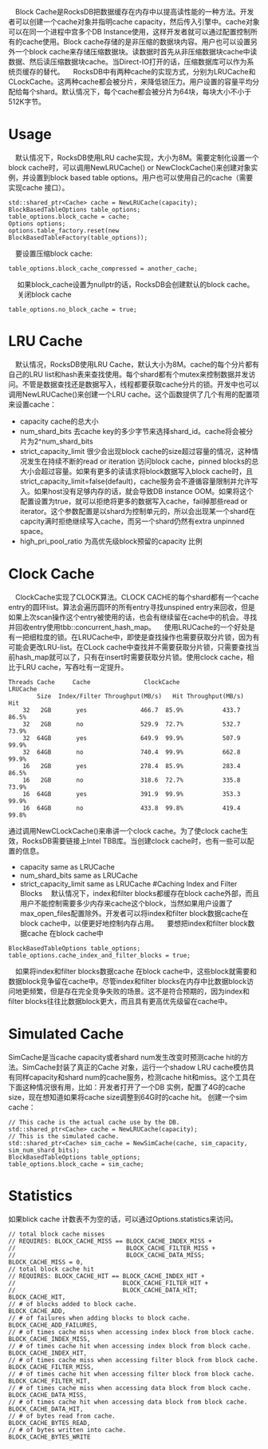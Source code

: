 &ensp;&ensp;Block Cache是RocksDB把数据缓存在内存中以提高读性能的一种方法。开发者可以创建一个cache对象并指明cache capacity，然后传入引擎中。cache对象可以在同一个进程中宫多个DB Instance使用，这样开发者就可以通过配置控制所有的cache使用。Block cache存储的是非压缩的数据块内容。用户也可以设置另外一个block cache来存储压缩数据块。读数据时首先从非压缩数据块cache中读数据、然后读压缩数据块cache。当Direct-IO打开的话，压缩数据库可以作为系统页缓存的替代。
&ensp;&ensp;RocksDB中有两种cache的实现方式，分别为LRUCache和CLockCache。这两种cache都会被分片，来降低锁压力。用户设置的容量平均分配给每个shard。默认情况下，每个cache都会被分片为64块，每块大小不小于512K字节。
# Usage
&ensp;&ensp;默认情况下，RocksDB使用LRU cache实现，大小为8M。需要定制化设置一个block cache时，可以调用NewLRUCache() or NewClockCache()来创建对象实例，并设置到block based table options。用户也可以使用自己的cache（需要实现cache 接口）。
```
std::shared_ptr<Cache> cache = NewLRUCache(capacity);
BlockBasedTableOptions table_options;
table_options.block_cache = cache;
Options options;
options.table_factory.reset(new BlockBasedTableFactory(table_options));
```
&ensp;&ensp;要设置压缩block cache:
```
table_options.block_cache_compressed = another_cache;
```
&ensp;&ensp; 如果block_cache设置为nullptr的话，RocksDB会创建默认的block cache。
&ensp;&ensp; 关闭block cache
```
table_options.no_block_cache = true;
```
# LRU Cache
&ensp;&ensp;默认情况，RocksDB使用LRU Cache，默认大小为8M。cache的每个分片都有自己的LRU list和hash表来查找使用。每个shard都有个mutex来控制数据并发访问。不管是数据查找还是数据写入，线程都要获取cache分片的锁。开发中也可以调用NewLRUCache()来创建一个LRU cache。这个函数提供了几个有用的配置项来设置cache：
* capacity
cache的总大小
* num_shard_bits
去cache key的多少字节来选择shard_id。cache将会被分片为2^num_shard_bits
* strict_capacity_limit
很少会出现block cache的size超过容量的情况，这种情况发生在持续不断的read or iteration 访问block cache，pinned blocks的总大小会超过容量。如果有更多的读请求将block数据写入block cache时，且strict_capacity_limit=false(default)，cache服务会不遵循容量限制并允许写入。如果host没有足够内存的话，就会导致DB instance OOM。如果将这个配置设置为true，就可以拒绝将更多的数据写入cache，fail掉那些read or iterator。这个参数配置是以shard为控制单元的，所以会出现某一个shard在capcity满时拒绝继续写入cache，而另一个shard仍然有extra unpinned space。
* high_pri_pool_ratio
为高优先级block预留的capacity 比例
# Clock Cache
&ensp;&ensp;ClockCache实现了CLOCK算法。CLOCK CACHE的每个shard都有一个cache entry的圆环list。算法会遍历圆环的所有entry寻找unspined entry来回收，但是如果上次scan操作这个entry被使用的话，也会有继续留在cache中的机会。寻找并回收entry使用tbb::concurrent_hash_map。
&ensp;&ensp;使用LRUCache的一个好处是有一把细粒度的锁。在LRUCache中，即使是查找操作也需要获取分片锁，因为有可能会更改LRU-list。在CLock cache中查找并不需要获取分片锁，只需要查找当前hash_map就可以了，只有在insert时需要获取分片锁。使用clock cache，相比于LRU cache，写吞吐有一定提升。
```
Threads Cache     Cache               ClockCache               LRUCache
        Size  Index/Filter Throughput(MB/s)   Hit Throughput(MB/s)    Hit
    32   2GB       yes               466.7  85.9%           433.7   86.5%
    32   2GB       no                529.9  72.7%           532.7   73.9%
    32  64GB       yes               649.9  99.9%           507.9   99.9%
    32  64GB       no                740.4  99.9%           662.8   99.9%
    16   2GB       yes               278.4  85.9%           283.4   86.5%
    16   2GB       no                318.6  72.7%           335.8   73.9%
    16  64GB       yes               391.9  99.9%           353.3   99.9%
    16  64GB       no                433.8  99.8%           419.4   99.8%
```
通过调用NewCLockCache()来串讲一个clock cache。为了使clock cache生效，RocksDB需要链接上Intel TBB库。当创建clock cache时，也有一些可以配置的信息。
* capacity
same as LRUCache
* num_shard_bits
same as LRUCache
* strict_capacity_limit
same as LRUCache
#Caching Index and Filter Blocks
&ensp;&ensp;默认情况下，index和filter blocks都缓存在block cache外部，而且用户不能控制需要多少内存来cache这个block，当然如果用户设置了max_open_files配置除外。开发者可以将index和filter block数据cache在block cache中，以便更好地控制内存占用。
&ensp;&ensp;要想把index和filter block数据cache 在block cache中
```
BlockBasedTableOptions table_options;
table_options.cache_index_and_filter_blocks = true;
```
&ensp;&ensp;如果将index和filter blocks数据cache 在block cache中，这些block就需要和数据block竞争留在cache中。尽管index和filter blocks在内存中比数据block访问地更频繁，但是存在完全竞争失败的场景。这不是符合预期的，因为index和filter blocks往往比数据block更大，而且具有更高优先级留在cache中。
# Simulated Cache
SimCache是当cache capacity或者shard num发生改变时预测cache hit的方法。SimCache封装了真正的Cache 对象，运行一个shadow LRU cache模仿具有同样capacity和shard num的cache服务，检测cache hit和miss。这个工具在下面这种情况很有用，比如：开发者打开了一个DB 实例，配置了4G的cache size，现在想知道如果将cache size调整到64G时的cache hit。
创建一个sim cache：
```
// This cache is the actual cache use by the DB.
std::shared_ptr<Cache> cache = NewLRUCache(capacity);
// This is the simulated cache.
std::shared_ptr<Cache> sim_cache = NewSimCache(cache, sim_capacity, sim_num_shard_bits);
BlockBasedTableOptions table_options;
table_options.block_cache = sim_cache;
```
# Statistics
如果blick cache 计数表不为空的话，可以通过Options.statistics来访问。
```
// total block cache misses
// REQUIRES: BLOCK_CACHE_MISS == BLOCK_CACHE_INDEX_MISS +
//                               BLOCK_CACHE_FILTER_MISS +
//                               BLOCK_CACHE_DATA_MISS;
BLOCK_CACHE_MISS = 0,
// total block cache hit
// REQUIRES: BLOCK_CACHE_HIT == BLOCK_CACHE_INDEX_HIT +
//                              BLOCK_CACHE_FILTER_HIT +
//                              BLOCK_CACHE_DATA_HIT;
BLOCK_CACHE_HIT,
// # of blocks added to block cache.
BLOCK_CACHE_ADD,
// # of failures when adding blocks to block cache.
BLOCK_CACHE_ADD_FAILURES,
// # of times cache miss when accessing index block from block cache.
BLOCK_CACHE_INDEX_MISS,
// # of times cache hit when accessing index block from block cache.
BLOCK_CACHE_INDEX_HIT,
// # of times cache miss when accessing filter block from block cache.
BLOCK_CACHE_FILTER_MISS,
// # of times cache hit when accessing filter block from block cache.
BLOCK_CACHE_FILTER_HIT,
// # of times cache miss when accessing data block from block cache.
BLOCK_CACHE_DATA_MISS,
// # of times cache hit when accessing data block from block cache.
BLOCK_CACHE_DATA_HIT,
// # of bytes read from cache.
BLOCK_CACHE_BYTES_READ,
// # of bytes written into cache.
BLOCK_CACHE_BYTES_WRITE
```
